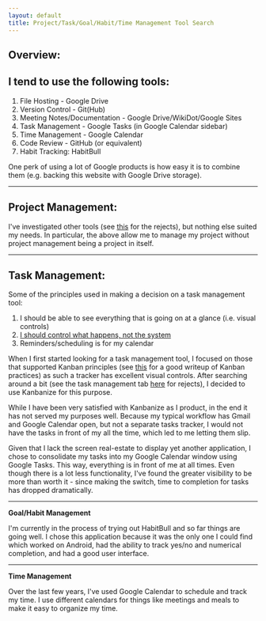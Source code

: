 ```yaml
---
layout: default
title: Project/Task/Goal/Habit/Time Management Tool Search
---
```


## Overview:

## I tend to use the following tools:

1. File Hosting - Google Drive
2. Version Control - Git(Hub)
3. Meeting Notes/Documentation - Google Drive/WikiDot/Google Sites
4. Task Management - Google Tasks (in Google Calendar sidebar)
5. Time Management - Google Calendar
6. Code Review - GitHub (or equivalent)
7. Habit Tracking: HabitBull

One perk of using a lot of Google products is how easy it is to combine them (e.g. backing this website with Google Drive storage).

* * *

## **Project Management:**

I've investigated other tools (see [this](https://docs.google.com/spreadsheets/d/15dMX34d_PpyEYzQvyLKUZnXXUfadhngyRhiX5Ox1p1s/edit?usp=sharing) for the rejects), but nothing else suited my needs. In particular, the above allow me to manage my project without project management being a project in itself.

* * *

## Task Management:

Some of the principles used in making a decision on a task management tool:

1. I should be able to see everything that is going on at a glance (i.e. visual controls)
2. [I should control what happens, not the system](http://robbiemitchell.com/post/91340724/basecamp-task-lists-vs-due-dates)
3. Reminders/scheduling is for my calendar

When I first started looking for a task management tool, I focused on those that supported Kanban principles (see [this](http://agilelion.com/agile-kanban-cafe/open-kanban) for a good writeup of Kanban practices) as such a tracker has excellent visual controls. After searching around a bit (see the task management tab [here](https://docs.google.com/spreadsheets/d/15dMX34d_PpyEYzQvyLKUZnXXUfadhngyRhiX5Ox1p1s/edit?usp=sharing) for rejects), I decided to use Kanbanize for this purpose.

While I have been very satisfied with Kanbanize as I product, in the end it has not served my purposes well. Because my typical workflow has Gmail and Google Calendar open, but not a separate tasks tracker, I would not have the tasks in front of my all the time, which led to me letting them slip.

Given that I lack the screen real-estate to display yet another application, I chose to consolidate my tasks into my Google Calendar window using Google Tasks. This way, everything is in front of me at all times. Even though there is a lot less functionality, I've found the greater visibility to be more than worth it - since making the switch, time to completion for tasks has dropped dramatically.

* * *
**Goal/Habit Management**

I'm currently in the process of trying out HabitBull and so far things are going well. I chose this application because it was the only one I could find which worked on Android, had the ability to track yes/no and numerical completion, and had a good user interface.

* * *

**Time Management**

Over the last few years, I've used Google Calendar to schedule and track my time. I use different calendars for things like meetings and meals to make it easy to organize my time.
